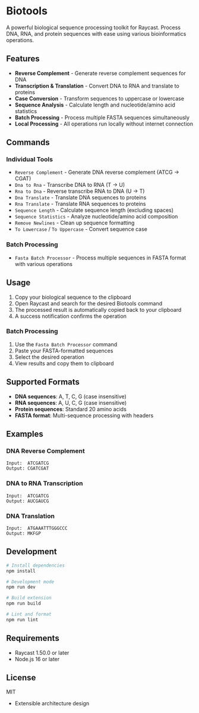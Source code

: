 # Biotools

A powerful biological sequence processing toolkit for Raycast. Process DNA, RNA, and protein sequences with ease using various bioinformatics operations.

## Features

- **Reverse Complement** - Generate reverse complement sequences for DNA
- **Transcription & Translation** - Convert DNA to RNA and translate to proteins
- **Case Conversion** - Transform sequences to uppercase or lowercase
- **Sequence Analysis** - Calculate length and nucleotide/amino acid statistics
- **Batch Processing** - Process multiple FASTA sequences simultaneously
- **Local Processing** - All operations run locally without internet connection

## Commands

### Individual Tools
- `Reverse Complement` - Generate DNA reverse complement (ATCG → CGAT)
- `Dna to Rna` - Transcribe DNA to RNA (T → U)
- `Rna to Dna` - Reverse transcribe RNA to DNA (U → T)
- `Dna Translate` - Translate DNA sequences to proteins
- `Rna Translate` - Translate RNA sequences to proteins
- `Sequence Length` - Calculate sequence length (excluding spaces)
- `Sequence Statistics` - Analyze nucleotide/amino acid composition
- `Remove Newlines` - Clean up sequence formatting
- `To Lowercase` / `To Uppercase` - Convert sequence case

### Batch Processing
- `Fasta Batch Processor` - Process multiple sequences in FASTA format with various operations

## Usage

1. Copy your biological sequence to the clipboard
2. Open Raycast and search for the desired Biotools command
3. The processed result is automatically copied back to your clipboard
4. A success notification confirms the operation

### Batch Processing

1. Use the `Fasta Batch Processor` command
2. Paste your FASTA-formatted sequences
3. Select the desired operation
4. View results and copy them to clipboard

## Supported Formats

- **DNA sequences**: A, T, C, G (case insensitive)
- **RNA sequences**: A, U, C, G (case insensitive)
- **Protein sequences**: Standard 20 amino acids
- **FASTA format**: Multi-sequence processing with headers

## Examples

### DNA Reverse Complement
```
Input:  ATCGATCG
Output: CGATCGAT
```

### DNA to RNA Transcription
```
Input:  ATCGATCG
Output: AUCGAUCG
```

### DNA Translation
```
Input:  ATGAAATTTGGGCCC
Output: MKFGP
```

## Development

```bash
# Install dependencies
npm install

# Development mode
npm run dev

# Build extension
npm run build

# Lint and format
npm run lint
```

## Requirements

- Raycast 1.50.0 or later
- Node.js 16 or later

## License

MIT
- Extensible architecture design